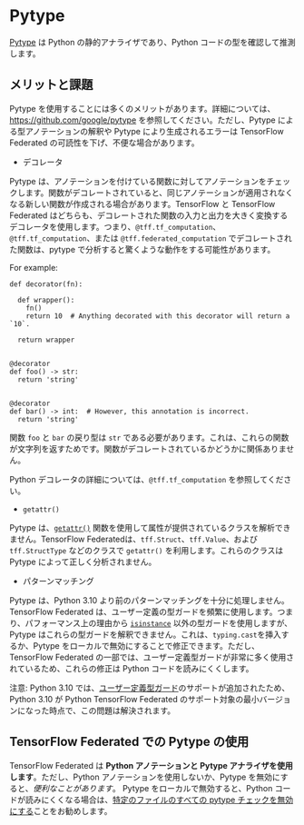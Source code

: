# Pytype

[Pytype](https://github.com/google/pytype) は Python の静的アナライザであり、Python コードの型を確認して推測します。

## メリットと課題

Pytype を使用することには多くのメリットがあります。詳細については、https://github.com/google/pytype を参照してください。ただし、Pytype による型アノテーションの解釈や Pytype により生成されるエラーは TensorFlow Federated の可読性を下げ、不便な場合があります。

- デコレータ

Pytype は、アノテーションを付けている関数に対してアノテーションをチェックします。関数がデコレートされていると、同じアノテーションが適用されなくなる新しい関数が作成される場合があります。TensorFlow と TensorFlow Federated はどちらも、デコレートされた関数の入力と出力を大きく変換するデコレータを使用します。つまり、`@tff.tf_computation`、`@tff.tf_computation`、または `@tff.federated_computation` でデコレートされた関数は、pytype で分析すると驚くような動作をする可能性があります。

For example:

```
def decorator(fn):

  def wrapper():
    fn()
    return 10  # Anything decorated with this decorator will return a `10`.

  return wrapper


@decorator
def foo() -> str:
  return 'string'


@decorator
def bar() -> int:  # However, this annotation is incorrect.
  return 'string'
```

関数 `foo` と `bar` の戻り型は `str` である必要があります。これは、これらの関数が文字列を返すためです。関数がデコレートされているかどうかに関係ありません。

Python デコレータの詳細については、<code>@tff.tf_computation</code> を参照してください。

- `getattr()`

Pytype は、[`getattr()`](https://docs.python.org/3/library/functions.html#getattr) 関数を使用して属性が提供されているクラスを解析できません。TensorFlow Federatedは、`tff.Struct`、`tff.Value`、および`tff.StructType` などのクラスで `getattr()` を利用します。これらのクラスは  Pytype によって正しく分析されません。

- パターンマッチング

Pytype は、Python 3.10 より前のパターンマッチングを十分に処理しません。TensorFlow Federated は、ユーザー定義の型ガードを頻繁に使用します。つまり、パフォーマンス上の理由から [`isinstance`](https://docs.python.org/3/library/functions.html#isinstance) 以外の型ガードを使用しますが、Pytype はこれらの型ガードを解釈できません。これは、`typing.cast`を挿入するか、Pytype をローカルで無効にすることで修正できます。ただし、TensorFlow Federated の一部では、ユーザー定義型ガードが非常に多く使用されているため、これらの修正は Python コードを読みにくくします。

注意: Python 3.10 では、[ユーザー定義型ガード](https://www.python.org/dev/peps/pep-0647/)のサポートが追加されたため、Python 3.10 が Python TensorFlow Federated のサポート対象の最小バージョンになった時点で、この問題は解決されます。

## TensorFlow Federated での Pytype の使用

TensorFlow Federated は **Python アノテーションと Pytype アナライザを使用します**。ただし、Python アノテーションを使用しないか、Pytype を無効にすると、*便利なことがあります*。 Pytype をローカルで無効すると、Python コードが読みにくくなる場合は、[特定のファイルのすべての pytype チェックを無効にする](https://google.github.io/pytype/faq.html#how-do-i-disable-all-pytype-checks-for-a-particular-file)ことをお勧めします。
